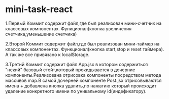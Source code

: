# mini-task-react
<p>1.Первый Коммит содержит файл,где был реализован мини-счетчик на классовых компонентах.
Функционал(кнопка увеличения счетчика,уменьшение счетчика)</p>
<p>2.Второй Коммит содержит файл,где был реализован мини-таймер на классовых компонентах.
Функционал(кнопка start,stop и reset таймера).
А так же все привязано к localStorage.</p>
<p>3.Третий Коммит содержит файл App.jsx в котором содержиться "некий" базовый стейт,который прокидывается в дочерние компоненты.Реализована отрисовка компоненты посредством метода массивов map.В самой дочерней компоненте Post.jsx отрисовываются имена + добавлена кнопка удалить,по нажатию который происходит удаление конкретного имени по уникальному id(индефикатору).</p>
